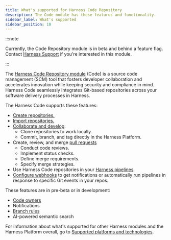 ```yaml
---
title: What's supported for Harness Code Repository
description: The Code module has these features and functionality.
sidebar_label: What's supported
sidebar_position: 10
---
```


:::note

Currently, the Code Repository module is in beta and behind a feature flag. Contact [Harness Support](mailto:support@harness.io) if you're interested in this module.

:::

The [Harness Code Repository module](/docs/code-repository/code-supported.md) (Code) is a source code management (SCM) tool that fosters developer collaboration and accelerates innovation while keeping security and compliance in mind. Harness Code seamlessly integrates Git-based repositories across your software delivery processes in Harness.

The Harness Code supports these features:

* [Create repositories.](./config-repos/create-repo.md)
* [Import repositories.](./config-repos/import-repo.md)
* [Collaborate and develop](/docs/category/collaborate-and-develop):
   * Clone repositories to work locally.
   * Commit, branch, and tag directly in the Harness Platform.
* Create, review, and merge [pull requests](/docs/category/pull-requests)
   * Conduct code reviews.
   * Implement status checks.
   * Define merge requirements.
   * Specify merge strategies.
* Use Harness Code repositories in your [Harness pipelines](./pipelines/codebase-from-harness-code.md).
* [Configure webhooks](./config-repos/webhooks.md) to get notifications or automatically run pipelines in response to specific Git events in your repos.

These features are in pre-beta or in development:

* [Code owners](./config-repos/protection-rules.md)
* Notifications
* [Branch rules](./config-repos/protection-rules.md)
* AI-powered semantic search <!-- keyword search, add to AIDA section of platform docs -->

For information about what's supported for other Harness modules and the Harness Platform overall, go to [Supported platforms and technologies](/docs/get-started/supported-platforms-and-technologies.md).
